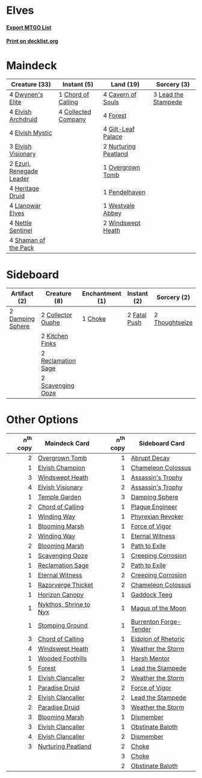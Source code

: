 # Elves

#### [Export MTGO List](../collection/Elves/Elves.txt)
#### [Print on decklist.org](http://decklist.org/?deckmain=4%09Cavern%20of%20Souls%0A1%09Chord%20of%20Calling%0A4%09Collected%20Company%0A4%09Dwynen's%20Elite%0A4%09Elvish%20Archdruid%0A4%09Elvish%20Mystic%0A3%09Elvish%20Visionary%0A2%09Ezuri,%20Renegade%20Leader%0A4%09Forest%0A4%09Gilt-Leaf%20Palace%0A4%09Heritage%20Druid%0A3%09Lead%20the%20Stampede%0A4%09Llanowar%20Elves%0A4%09Nettle%20Sentinel%0A2%09Nurturing%20Peatland%0A1%09Overgrown%20Tomb%0A1%09Pendelhaven%0A4%09Shaman%20of%20the%20Pack%0A1%09Westvale%20Abbey%0A2%09Windswept%20Heath&deckside=1%09Choke%0A2%09Collector%20Ouphe%0A2%09Damping%20Sphere%0A2%09Fatal%20Push%0A2%09Kitchen%20Finks%0A2%09Reclamation%20Sage%0A2%09Scavenging%20Ooze%0A2%09Thoughtseize)
# Maindeck

|                                           Creature (33)                                           |                                         Instant (5)                                          |                                           Land (19)                                           |                                         Sorcery (3)                                          |
|---------------------------------------------------------------------------------------------------|----------------------------------------------------------------------------------------------|-----------------------------------------------------------------------------------------------|----------------------------------------------------------------------------------------------|
|4 [Dwynen's Elite](http://gatherer.wizards.com/Pages/Card/Details.aspx?multiverseid=442739)        |1 [Chord of Calling](http://gatherer.wizards.com/Pages/Card/Details.aspx?multiverseid=383209) |4 [Cavern of Souls](http://gatherer.wizards.com/Pages/Card/Details.aspx?multiverseid=278058)   |3 [Lead the Stampede](http://gatherer.wizards.com/Pages/Card/Details.aspx?multiverseid=382295)|
|4 [Elvish Archdruid](http://gatherer.wizards.com/Pages/Card/Details.aspx?multiverseid=389498)      |4 [Collected Company](http://gatherer.wizards.com/Pages/Card/Details.aspx?multiverseid=394519)|4 [Forest](http://gatherer.wizards.com/Pages/Card/Details.aspx?multiverseid=439860)            |                                                                                              |
|4 [Elvish Mystic](http://gatherer.wizards.com/Pages/Card/Details.aspx?multiverseid=389499)         |                                                                                              |4 [Gilt-Leaf Palace](http://gatherer.wizards.com/Pages/Card/Details.aspx?multiverseid=153455)  |                                                                                              |
|3 [Elvish Visionary](http://gatherer.wizards.com/Pages/Card/Details.aspx?multiverseid=175124)      |                                                                                              |2 [Nurturing Peatland](http://gatherer.wizards.com/Pages/Card/Details.aspx?multiverseid=464192)|                                                                                              |
|2 [Ezuri, Renegade Leader](http://gatherer.wizards.com/Pages/Card/Details.aspx?multiverseid=389511)|                                                                                              |1 [Overgrown Tomb](http://gatherer.wizards.com/Pages/Card/Details.aspx?multiverseid=405103)    |                                                                                              |
|4 [Heritage Druid](http://gatherer.wizards.com/Pages/Card/Details.aspx?multiverseid=413713)        |                                                                                              |1 [Pendelhaven](http://gatherer.wizards.com/Pages/Card/Details.aspx?multiverseid=442233)       |                                                                                              |
|4 [Llanowar Elves](http://gatherer.wizards.com/Pages/Card/Details.aspx?multiverseid=129626)        |                                                                                              |1 [Westvale Abbey](http://gatherer.wizards.com/Pages/Card/Details.aspx?multiverseid=410049)    |                                                                                              |
|4 [Nettle Sentinel](http://gatherer.wizards.com/Pages/Card/Details.aspx?multiverseid=442171)       |                                                                                              |2 [Windswept Heath](http://gatherer.wizards.com/Pages/Card/Details.aspx?multiverseid=405115)   |                                                                                              |
|4 [Shaman of the Pack](http://gatherer.wizards.com/Pages/Card/Details.aspx?multiverseid=413747)    |                                                                                              |                                                                                               |                                                                                              |


# Sideboard

|                                       Artifact (2)                                        |                                        Creature (8)                                         |                                 Enchantment (1)                                 |                                      Instant (2)                                      |                                       Sorcery (2)                                       |
|-------------------------------------------------------------------------------------------|---------------------------------------------------------------------------------------------|---------------------------------------------------------------------------------|---------------------------------------------------------------------------------------|-----------------------------------------------------------------------------------------|
|2 [Damping Sphere](http://gatherer.wizards.com/Pages/Card/Details.aspx?multiverseid=443101)|2 [Collector Ouphe](http://gatherer.wizards.com/Pages/Card/Details.aspx?multiverseid=464107) |1 [Choke](http://gatherer.wizards.com/Pages/Card/Details.aspx?multiverseid=45431)|2 [Fatal Push](http://gatherer.wizards.com/Pages/Card/Details.aspx?multiverseid=423724)|2 [Thoughtseize](http://gatherer.wizards.com/Pages/Card/Details.aspx?multiverseid=438676)|
|                                                                                           |2 [Kitchen Finks](http://gatherer.wizards.com/Pages/Card/Details.aspx?multiverseid=370458)   |                                                                                 |                                                                                       |                                                                                         |
|                                                                                           |2 [Reclamation Sage](http://gatherer.wizards.com/Pages/Card/Details.aspx?multiverseid=389651)|                                                                                 |                                                                                       |                                                                                         |
|                                                                                           |2 [Scavenging Ooze](http://gatherer.wizards.com/Pages/Card/Details.aspx?multiverseid=420783) |                                                                                 |                                                                                       |                                                                                         |


# Other Options

|*n*<sup>th</sup> copy|                                          Maindeck Card                                          |*n*<sup>th</sup> copy|                                         Sideboard Card                                          |
|--------------------:|-------------------------------------------------------------------------------------------------|--------------------:|-------------------------------------------------------------------------------------------------|
|                    2|[Overgrown Tomb](http://gatherer.wizards.com/Pages/Card/Details.aspx?multiverseid=405103)        |                    1|[Abrupt Decay](http://gatherer.wizards.com/Pages/Card/Details.aspx?multiverseid=456061)          |
|                    1|[Elvish Champion](http://gatherer.wizards.com/Pages/Card/Details.aspx?multiverseid=129534)       |                    1|[Chameleon Colossus](http://gatherer.wizards.com/Pages/Card/Details.aspx?multiverseid=220451)    |
|                    3|[Windswept Heath](http://gatherer.wizards.com/Pages/Card/Details.aspx?multiverseid=405115)       |                    1|[Assassin's Trophy](http://gatherer.wizards.com/Pages/Card/Details.aspx?multiverseid=452902)     |
|                    4|[Elvish Visionary](http://gatherer.wizards.com/Pages/Card/Details.aspx?multiverseid=175124)      |                    2|[Assassin's Trophy](http://gatherer.wizards.com/Pages/Card/Details.aspx?multiverseid=452902)     |
|                    1|[Temple Garden](http://gatherer.wizards.com/Pages/Card/Details.aspx?multiverseid=405112)         |                    3|[Damping Sphere](http://gatherer.wizards.com/Pages/Card/Details.aspx?multiverseid=443101)        |
|                    2|[Chord of Calling](http://gatherer.wizards.com/Pages/Card/Details.aspx?multiverseid=383209)      |                    1|[Plague Engineer](http://gatherer.wizards.com/Pages/Card/Details.aspx?multiverseid=464049)       |
|                    1|[Winding Way](http://gatherer.wizards.com/Pages/Card/Details.aspx?multiverseid=464142)           |                    1|[Phyrexian Revoker](http://gatherer.wizards.com/Pages/Card/Details.aspx?multiverseid=383343)     |
|                    1|[Blooming Marsh](http://gatherer.wizards.com/Pages/Card/Details.aspx?multiverseid=417816)        |                    1|[Force of Vigor](http://gatherer.wizards.com/Pages/Card/Details.aspx?multiverseid=464113)        |
|                    2|[Winding Way](http://gatherer.wizards.com/Pages/Card/Details.aspx?multiverseid=464142)           |                    1|[Eternal Witness](http://gatherer.wizards.com/Pages/Card/Details.aspx?multiverseid=51628)        |
|                    2|[Blooming Marsh](http://gatherer.wizards.com/Pages/Card/Details.aspx?multiverseid=417816)        |                    1|[Path to Exile](http://gatherer.wizards.com/Pages/Card/Details.aspx?multiverseid=220511)         |
|                    1|[Scavenging Ooze](http://gatherer.wizards.com/Pages/Card/Details.aspx?multiverseid=420783)       |                    1|[Creeping Corrosion](http://gatherer.wizards.com/Pages/Card/Details.aspx?multiverseid=214029)    |
|                    1|[Reclamation Sage](http://gatherer.wizards.com/Pages/Card/Details.aspx?multiverseid=389651)      |                    2|[Path to Exile](http://gatherer.wizards.com/Pages/Card/Details.aspx?multiverseid=220511)         |
|                    1|[Eternal Witness](http://gatherer.wizards.com/Pages/Card/Details.aspx?multiverseid=51628)        |                    2|[Creeping Corrosion](http://gatherer.wizards.com/Pages/Card/Details.aspx?multiverseid=214029)    |
|                    1|[Razorverge Thicket](http://gatherer.wizards.com/Pages/Card/Details.aspx?multiverseid=209407)    |                    2|[Chameleon Colossus](http://gatherer.wizards.com/Pages/Card/Details.aspx?multiverseid=220451)    |
|                    1|[Horizon Canopy](http://gatherer.wizards.com/Pages/Card/Details.aspx?multiverseid=409571)        |                    1|[Gaddock Teeg](http://gatherer.wizards.com/Pages/Card/Details.aspx?multiverseid=140188)          |
|                    1|[Nykthos, Shrine to Nyx](http://gatherer.wizards.com/Pages/Card/Details.aspx?multiverseid=373713)|                    1|[Magus of the Moon](http://gatherer.wizards.com/Pages/Card/Details.aspx?multiverseid=136152)     |
|                    1|[Stomping Ground](http://gatherer.wizards.com/Pages/Card/Details.aspx?multiverseid=405110)       |                    1|[Burrenton Forge-Tender](http://gatherer.wizards.com/Pages/Card/Details.aspx?multiverseid=438580)|
|                    3|[Chord of Calling](http://gatherer.wizards.com/Pages/Card/Details.aspx?multiverseid=383209)      |                    1|[Eidolon of Rhetoric](http://gatherer.wizards.com/Pages/Card/Details.aspx?multiverseid=380409)   |
|                    4|[Windswept Heath](http://gatherer.wizards.com/Pages/Card/Details.aspx?multiverseid=405115)       |                    1|[Weather the Storm](http://gatherer.wizards.com/Pages/Card/Details.aspx?multiverseid=464140)     |
|                    1|[Wooded Foothills](http://gatherer.wizards.com/Pages/Card/Details.aspx?multiverseid=405116)      |                    1|[Harsh Mentor](http://gatherer.wizards.com/Pages/Card/Details.aspx?multiverseid=426837)          |
|                    5|[Forest](http://gatherer.wizards.com/Pages/Card/Details.aspx?multiverseid=439860)                |                    1|[Lead the Stampede](http://gatherer.wizards.com/Pages/Card/Details.aspx?multiverseid=382295)     |
|                    1|[Elvish Clancaller](http://gatherer.wizards.com/Pages/Card/Details.aspx?multiverseid=447315)     |                    2|[Weather the Storm](http://gatherer.wizards.com/Pages/Card/Details.aspx?multiverseid=464140)     |
|                    1|[Paradise Druid](http://gatherer.wizards.com/Pages/Card/Details.aspx?multiverseid=461098)        |                    2|[Force of Vigor](http://gatherer.wizards.com/Pages/Card/Details.aspx?multiverseid=464113)        |
|                    2|[Elvish Clancaller](http://gatherer.wizards.com/Pages/Card/Details.aspx?multiverseid=447315)     |                    2|[Lead the Stampede](http://gatherer.wizards.com/Pages/Card/Details.aspx?multiverseid=382295)     |
|                    2|[Paradise Druid](http://gatherer.wizards.com/Pages/Card/Details.aspx?multiverseid=461098)        |                    3|[Weather the Storm](http://gatherer.wizards.com/Pages/Card/Details.aspx?multiverseid=464140)     |
|                    3|[Blooming Marsh](http://gatherer.wizards.com/Pages/Card/Details.aspx?multiverseid=417816)        |                    1|[Dismember](http://gatherer.wizards.com/Pages/Card/Details.aspx?multiverseid=382182)             |
|                    3|[Elvish Clancaller](http://gatherer.wizards.com/Pages/Card/Details.aspx?multiverseid=447315)     |                    1|[Obstinate Baloth](http://gatherer.wizards.com/Pages/Card/Details.aspx?multiverseid=438745)      |
|                    4|[Elvish Clancaller](http://gatherer.wizards.com/Pages/Card/Details.aspx?multiverseid=447315)     |                    2|[Dismember](http://gatherer.wizards.com/Pages/Card/Details.aspx?multiverseid=382182)             |
|                    3|[Nurturing Peatland](http://gatherer.wizards.com/Pages/Card/Details.aspx?multiverseid=464192)    |                    2|[Choke](http://gatherer.wizards.com/Pages/Card/Details.aspx?multiverseid=45431)                  |
|                     |                                                                                                 |                    3|[Choke](http://gatherer.wizards.com/Pages/Card/Details.aspx?multiverseid=45431)                  |
|                     |                                                                                                 |                    2|[Obstinate Baloth](http://gatherer.wizards.com/Pages/Card/Details.aspx?multiverseid=438745)      |

